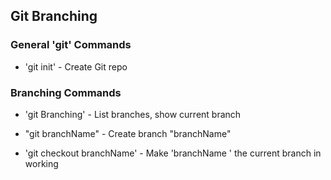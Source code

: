 ## Git Branching

### General 'git' Commands

* 'git init' - Create Git repo

### Branching Commands

* 'git Branching' - List branches, show current branch

* "git branchName" - Create branch "branchName"

* 'git checkout branchName' - Make 'branchName ' the current branch in working
